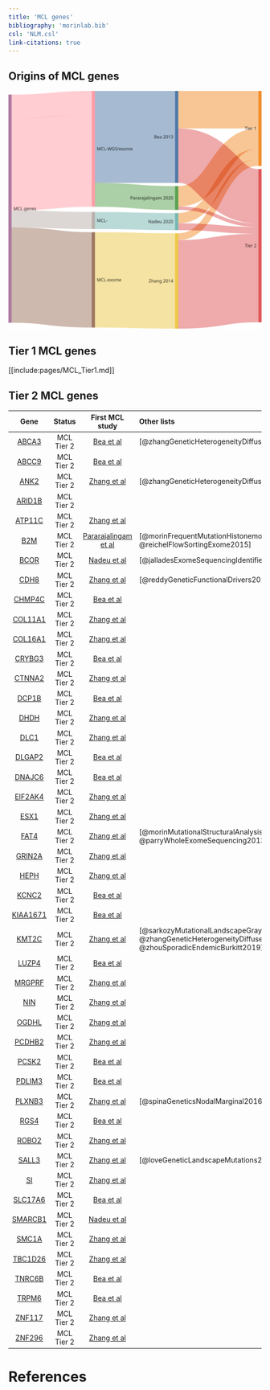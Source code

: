 ```yaml
---
title: 'MCL genes'
bibliography: 'morinlab.bib'
csl: 'NLM.csl'
link-citations: true
---
```


## Origins of MCL genes

![](MCL_sankey1-1.svg)

## Tier 1 MCL genes

[[include:pages/MCL_Tier1.md]]


## Tier 2 MCL genes

|Gene|Status| First MCL study | Other lists |
|:-:|:-:|:---:|:----|
|[ABCA3](ABCA3)|MCL Tier 2|[Bea et al](papers/beaLandscapeSomaticMutations2013)|[@zhangGeneticHeterogeneityDiffuse2013]||
|[ABCC9](ABCC9)|MCL Tier 2|[Bea et al](papers/beaLandscapeSomaticMutations2013)|||
|[ANK2](ANK2)|MCL Tier 2|[Zhang et al](papers/zhangGenomicLandscapeMantle2014)|[@zhangGeneticHeterogeneityDiffuse2013]||
|[ARID1B](ARID1B)|MCL Tier 2||
|[ATP11C](ATP11C)|MCL Tier 2|[Zhang et al](papers/zhangGenomicLandscapeMantle2014)|||
|[B2M](B2M)|MCL Tier 2|[Pararajalingam et al](papers/pararajalingamCodingNoncodingDrivers2020)|[@morinFrequentMutationHistonemodifying2011; @reichelFlowSortingExome2015]||
|[BCOR](BCOR)|MCL Tier 2|[Nadeu et al](papers/nadeuGenomicEpigenomicInsights2020)|[@jalladesExomeSequencingIdentifies2017]||
|[CDH8](CDH8)|MCL Tier 2|[Zhang et al](papers/zhangGenomicLandscapeMantle2014)|[@reddyGeneticFunctionalDrivers2017]||
|[CHMP4C](CHMP4C)|MCL Tier 2|[Bea et al](papers/beaLandscapeSomaticMutations2013)|||
|[COL11A1](COL11A1)|MCL Tier 2|[Zhang et al](papers/zhangGenomicLandscapeMantle2014)|||
|[COL16A1](COL16A1)|MCL Tier 2|[Zhang et al](papers/zhangGenomicLandscapeMantle2014)|||
|[CRYBG3](CRYBG3)|MCL Tier 2|[Bea et al](papers/beaLandscapeSomaticMutations2013)|||
|[CTNNA2](CTNNA2)|MCL Tier 2|[Zhang et al](papers/zhangGenomicLandscapeMantle2014)|||
|[DCP1B](DCP1B)|MCL Tier 2|[Bea et al](papers/beaLandscapeSomaticMutations2013)|||
|[DHDH](DHDH)|MCL Tier 2|[Zhang et al](papers/zhangGenomicLandscapeMantle2014)|||
|[DLC1](DLC1)|MCL Tier 2|[Zhang et al](papers/zhangGenomicLandscapeMantle2014)|||
|[DLGAP2](DLGAP2)|MCL Tier 2|[Bea et al](papers/beaLandscapeSomaticMutations2013)|||
|[DNAJC6](DNAJC6)|MCL Tier 2|[Bea et al](papers/beaLandscapeSomaticMutations2013)|||
|[EIF2AK4](EIF2AK4)|MCL Tier 2|[Zhang et al](papers/zhangGenomicLandscapeMantle2014)|||
|[ESX1](ESX1)|MCL Tier 2|[Zhang et al](papers/zhangGenomicLandscapeMantle2014)|||
|[FAT4](FAT4)|MCL Tier 2|[Zhang et al](papers/zhangGenomicLandscapeMantle2014)|[@morinMutationalStructuralAnalysis2013; @parryWholeExomeSequencing2013]||
|[GRIN2A](GRIN2A)|MCL Tier 2|[Zhang et al](papers/zhangGenomicLandscapeMantle2014)|||
|[HEPH](HEPH)|MCL Tier 2|[Zhang et al](papers/zhangGenomicLandscapeMantle2014)|||
|[KCNC2](KCNC2)|MCL Tier 2|[Bea et al](papers/beaLandscapeSomaticMutations2013)|||
|[KIAA1671](KIAA1671)|MCL Tier 2|[Bea et al](papers/beaLandscapeSomaticMutations2013)|||
|[KMT2C](KMT2C)|MCL Tier 2|[Zhang et al](papers/zhangGenomicLandscapeMantle2014)|[@sarkozyMutationalLandscapeGray2021; @zhangGeneticHeterogeneityDiffuse2013; @zhouSporadicEndemicBurkitt2019]||
|[LUZP4](LUZP4)|MCL Tier 2|[Bea et al](papers/beaLandscapeSomaticMutations2013)|||
|[MRGPRF](MRGPRF)|MCL Tier 2|[Zhang et al](papers/zhangGenomicLandscapeMantle2014)|||
|[NIN](NIN)|MCL Tier 2|[Zhang et al](papers/zhangGenomicLandscapeMantle2014)|||
|[OGDHL](OGDHL)|MCL Tier 2|[Zhang et al](papers/zhangGenomicLandscapeMantle2014)|||
|[PCDHB2](PCDHB2)|MCL Tier 2|[Zhang et al](papers/zhangGenomicLandscapeMantle2014)|||
|[PCSK2](PCSK2)|MCL Tier 2|[Bea et al](papers/beaLandscapeSomaticMutations2013)|||
|[PDLIM3](PDLIM3)|MCL Tier 2|[Bea et al](papers/beaLandscapeSomaticMutations2013)|||
|[PLXNB3](PLXNB3)|MCL Tier 2|[Zhang et al](papers/zhangGenomicLandscapeMantle2014)|[@spinaGeneticsNodalMarginal2016]||
|[RGS4](RGS4)|MCL Tier 2|[Bea et al](papers/beaLandscapeSomaticMutations2013)|||
|[ROBO2](ROBO2)|MCL Tier 2|[Zhang et al](papers/zhangGenomicLandscapeMantle2014)|||
|[SALL3](SALL3)|MCL Tier 2|[Zhang et al](papers/zhangGenomicLandscapeMantle2014)|[@loveGeneticLandscapeMutations2012]||
|[SI](SI)|MCL Tier 2|[Zhang et al](papers/zhangGenomicLandscapeMantle2014)|||
|[SLC17A6](SLC17A6)|MCL Tier 2|[Bea et al](papers/beaLandscapeSomaticMutations2013)|||
|[SMARCB1](SMARCB1)|MCL Tier 2|[Nadeu et al](papers/nadeuGenomicEpigenomicInsights2020)|||
|[SMC1A](SMC1A)|MCL Tier 2|[Zhang et al](papers/zhangGenomicLandscapeMantle2014)|||
|[TBC1D26](TBC1D26)|MCL Tier 2|[Zhang et al](papers/zhangGenomicLandscapeMantle2014)|||
|[TNRC6B](TNRC6B)|MCL Tier 2|[Bea et al](papers/beaLandscapeSomaticMutations2013)|||
|[TRPM6](TRPM6)|MCL Tier 2|[Bea et al](papers/beaLandscapeSomaticMutations2013)|||
|[ZNF117](ZNF117)|MCL Tier 2|[Zhang et al](papers/zhangGenomicLandscapeMantle2014)|||
|[ZNF296](ZNF296)|MCL Tier 2|[Zhang et al](papers/zhangGenomicLandscapeMantle2014)|||




# References
